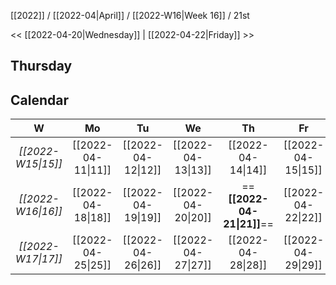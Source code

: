 [[2022]] / [[2022-04|April]] / [[2022-W16|Week 16]] / 21st

<< [[2022-04-20|Wednesday]] |  [[2022-04-22|Friday]]   >>︎

## Thursday

## Calendar
| W  | Mo | Tu | We | Th | Fr | Sa | Su |
|:--:|:--:|:--:|:--:|:--:|:--:|:--:|:--:|
| *[[2022-W15\|15]]* | [[2022-04-11\|11]] | [[2022-04-12\|12]] | [[2022-04-13\|13]] | [[2022-04-14\|14]] | [[2022-04-15\|15]] | [[2022-04-16\|16]] | [[2022-04-17\|17]] |
| *[[2022-W16\|16]]* | [[2022-04-18\|18]] | [[2022-04-19\|19]] | [[2022-04-20\|20]] | ==**[[2022-04-21\|21]]**== | [[2022-04-22\|22]] | [[2022-04-23\|23]] | [[2022-04-24\|24]] |
| *[[2022-W17\|17]]* | [[2022-04-25\|25]] | [[2022-04-26\|26]] | [[2022-04-27\|27]] | [[2022-04-28\|28]] | [[2022-04-29\|29]] | [[2022-04-30\|30]] | [[2022-05-01\|1]]  |
